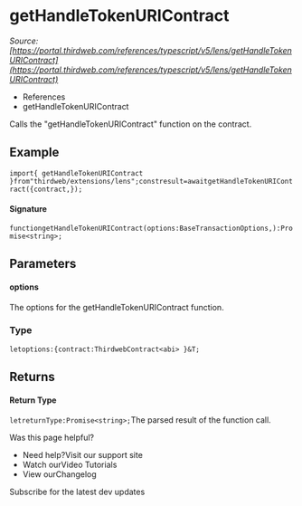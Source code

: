 # getHandleTokenURIContract

*Source: [https://portal.thirdweb.com/references/typescript/v5/lens/getHandleTokenURIContract](https://portal.thirdweb.com/references/typescript/v5/lens/getHandleTokenURIContract)*

* References
* getHandleTokenURIContract

Calls the "getHandleTokenURIContract" function on the contract.

## Example

`import{ getHandleTokenURIContract }from"thirdweb/extensions/lens";constresult=awaitgetHandleTokenURIContract({contract,});`
#### Signature

`functiongetHandleTokenURIContract(options:BaseTransactionOptions,):Promise<string>;`
## Parameters

#### options

The options for the getHandleTokenURIContract function.

### Type

`letoptions:{contract:ThirdwebContract<abi> }&T;`
## Returns

#### Return Type

`letreturnType:Promise<string>;`The parsed result of the function call.

Was this page helpful?

* Need help?Visit our support site
* Watch ourVideo Tutorials
* View ourChangelog

Subscribe for the latest dev updates

